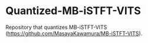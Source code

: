 # Quantized-MB-iSTFT-VITS
Repository that quantizes MB-iSTFT-VITS (https://github.com/MasayaKawamura/MB-iSTFT-VITS).
